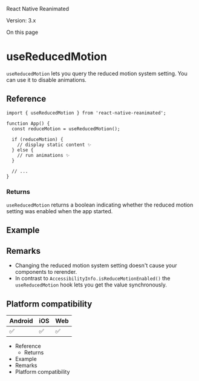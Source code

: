 React Native Reanimated

Version: 3.x

On this page

# useReducedMotion

`useReducedMotion` lets you query the reduced motion system setting. You can use it to disable animations.

## Reference

```
import { useReducedMotion } from 'react-native-reanimated';

function App() {
  const reduceMotion = useReducedMotion();

  if (reduceMotion) {
    // display static content ✨
  } else {
    // run animations ✨
  }

  // ...
}
```

### Returns

`useReducedMotion` returns a boolean indicating whether the reduced motion setting was enabled when the app started.

## Example

## Remarks

* Changing the reduced motion system setting doesn't cause your components to rerender.
* In contrast to `AccessibilityInfo.isReduceMotionEnabled()` the `useReducedMotion` hook lets you get the value synchronously.

## Platform compatibility

|Android|iOS|Web|
|-|-|-|
|✅|✅|✅|

* Reference
  * Returns
* Example
* Remarks
* Platform compatibility
